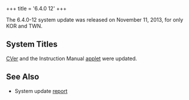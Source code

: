 +++
title = '6.4.0 12'
+++

The 6.4.0-12 system update was released on November 11, 2013, for only
KOR and TWN.

## System Titles

[CVer](CVer "wikilink") and the Instruction Manual
[applet](Title_list "wikilink") were updated.

## See Also

- System update
  [report](http://yls8.mtheall.com/ninupdates/reports.php?date=11-11-13_07-05-02&sys=ctr)